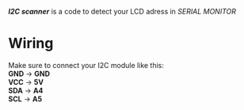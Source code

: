 ***I2C scanner*** is a code to detect your LCD adress in *SERIAL MONITOR*
# **Wiring**
Make sure to connect your I2C module like this:  
    **GND** -> **GND**  
    **VCC** -> **5V**  
    **SDA** -> **A4**  
    **SCL** -> **A5**  
